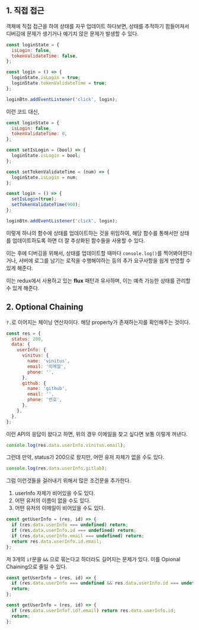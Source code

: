 ## 1. 직접 접근

객체에 직접 접근을 하여 상태를 자꾸 업데이트 하다보면, 상태를 추적하기 힘들어져서 디버깅에 문제가 생기거나 예기치 않은 문제가 발생할 수 있다.

```js
const loginState = {
  isLogin: false,
  tokenValidateTime: false,
};

const login = () => {
  loginState.isLogin = true;
  loginState.tokenValidateTime = true;
};

loginBtn.addEventListener('click', login);
```

이런 코드 대신,

```js
const loginState = {
  isLogin: false,
  tokenValidateTime: 0,
};

const setIsLogin = (bool) => {
  loginState.isLogin = bool;
};

const setTokenValidateTime = (num) => {
  loginState.isLogin = num;
};

const login = () => {
  setIsLogin(true);
  setTokenValidateTime(900);
};

loginBtn.addEventListener('click', login);
```

이렇게 하나의 함수에 상태를 업데이트하는 것을 위임하여, 해당 함수를 통해서만 상태를 업데이트하도록 하면 더 잘 추상화된 함수들을 사용할 수 있다.

이는 후에 디버깅을 위해서, 상태를 업데이트할 때마다 `console.log()`를 찍어봐야한다거나, 서버에 로그를 남기는 로직을 수행해야하는 등의 추가 요구사항을 쉽게 반영할 수 있게 해준다.

이는 redux에서 사용하고 있는 **flux** 패턴과 유사하며, 이는 예측 가능한 상태를 관리할 수 있게 해준다.

## 2. Optional Chaining

`?.`로 이어지는 체이닝 연산자이다. 해당 property가 존재하는지를 확인해주는 것이다.

```js
const res = {
  status: 200,
  data: {
    userInfo: {
      vinitus: {
        name: 'vinitus',
        email: '이메일',
        phone: '',
      },
      github: {
        name: 'github',
        email: '',
        phone: '번호',
      },
    },
  },
};
```

이런 API의 응답이 왔다고 하면, 위의 경우 이메일을 찾고 싶다면 보통 이렇게 꺼낸다.

```js
console.log(res.data.userInfo.vinitus.email);
```

그런데 만약, status가 200으로 왔지만, 어떤 유저 자체가 없을 수도 있다.

```js
console.log(res.data.userInfo.gitlab);
```

그럼 이런것들을 걸러내기 위해서 많은 조건문을 추가한다.

1. userInfo 자체가 비어있을 수도 있다.
2. 어떤 유저의 이름이 없을 수도 있다.
3. 어떤 유저의 이메일이 비어있을 수도 있다.

```js
const getUserInfo = (res, id) => {
  if (res.data.userInfo === undefined) return;
  if (res.data.userInfo.id === undefined) return;
  if (res.data.userInfo.email === undefined) return;
  return res.data.userInfo.id.email;
};
```

저 3개의 `if`문을 `&&` 으로 묶는다고 하더라도 길어지는 문제가 있다. 이를 Opional Chaining으로 줄일 수 있다.

```js
const getUserInfo = (res, id) => {
  if (res.data.userInfo === undefined && res.data.userInfo.id === undefined && res.data.userInfo.email === undefined) return res.data.userInfo.id;
  return;
};

const getUserInfo = (res, id) => {
  if (res.data.userInfo?.id?.email) return res.data.userInfo.id;
  return;
};
```
